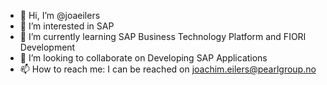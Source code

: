 - 👋 Hi, I’m @joaeilers
- 👀 I’m interested in SAP
- 🌱 I’m currently learning SAP Business Technology Platform and FIORI Development
- 💞️ I’m looking to collaborate on Developing SAP Applications
- 📫 How to reach me: I can be reached on joachim.eilers@pearlgroup.no

<!---
joaeilers/joaeilers is a ✨ special ✨ repository because its `README.md` (this file) appears on your GitHub profile.
You can click the Preview link to take a look at your changes.
--->
